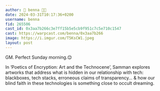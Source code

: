 ```yaml
---
author: 🎀 benna 🎀🎩
date: 2024-03-31T10:17:36+0200
username: benna
fid: 265506
cast_id: 0x3aa7b266c3e7ff15b5e5cb9f951c7c5e710c1547
cast: https://warpcast.com/benna/0x3aa7b266
image: https://i.imgur.com/T5KsCW1.jpeg
layout: post
---
```

GM. Perfect Sunday morning.😌  
  
In ‘Poetics of Encryption: Art and the Technocene’, Samman explores artworks that address what is hidden in our relationship with tech: blackboxes, tech stacks, erroneous claims of transparency… & how our blind faith in these technologies is something close to occult dreaming.  

<img src='https://i.imgur.com/T5KsCW1.jpeg' alt='' referrerpolicy='no-referrer'/>